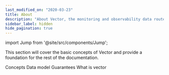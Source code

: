 ```yaml
---
last_modified_on: "2020-03-23"
title: About
description: "About Vector, the monitoring and observability data router"
sidebar_label: hidden
hide_pagination: true
---
```


import Jump from '@site/src/components/Jump';

This section will cover the basic concepts of Vector and provide a foundation
for the rest of the documentation.

<Jump to="/docs/about/concepts/">Concepts</Jump>
<Jump to="/docs/about/data-model/">Data model</Jump>
<Jump to="/docs/about/guarantees/">Guarantees</Jump>
<Jump to="/docs/about/what-is-vector/">What is vector</Jump>



